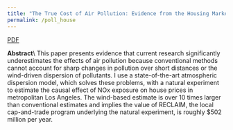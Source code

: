 ```yaml
---
title: "The True Cost of Air Pollution: Evidence from the Housing Market"
permalink: /poll_house
---
```


[PDF](/assets/Sullivan_2016_Cost_of_Pollution.pdf)

**Abstract**\\
This paper presents evidence that current research significantly underestimates
  the effects of air pollution because conventional methods cannot account for
  sharp changes in pollution over short distances or the wind-driven dispersion
  of pollutants.
I use a state-of-the-art atmospheric dispersion model, which solves
  these problems, with a natural experiment to estimate the causal effect of
  NOx exposure on house prices in metropolitan Los Angeles.
The wind-based estimate is over 10 times larger than conventional estimates and
  implies the value of RECLAIM, the local cap-and-trade program underlying the
  natural experiment, is roughly $502 million per year.
